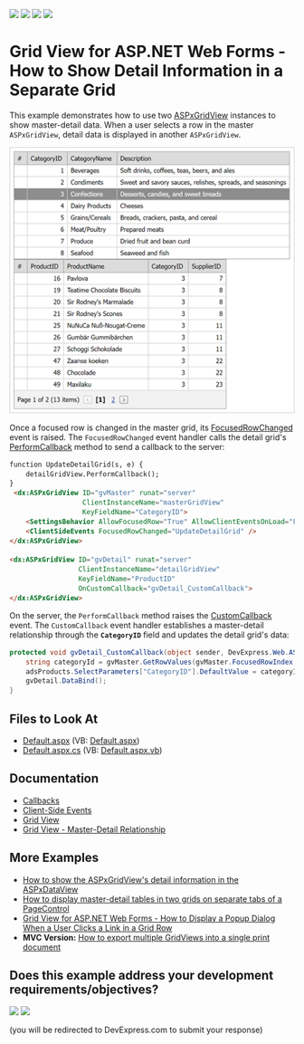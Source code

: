 <!-- default badges list -->
![](https://img.shields.io/endpoint?url=https://codecentral.devexpress.com/api/v1/VersionRange/128542722/22.1.4%2B)
[![](https://img.shields.io/badge/Open_in_DevExpress_Support_Center-FF7200?style=flat-square&logo=DevExpress&logoColor=white)](https://supportcenter.devexpress.com/ticket/details/E70)
[![](https://img.shields.io/badge/📖_How_to_use_DevExpress_Examples-e9f6fc?style=flat-square)](https://docs.devexpress.com/GeneralInformation/403183)
[![](https://img.shields.io/badge/💬_Leave_Feedback-feecdd?style=flat-square)](#does-this-example-address-your-development-requirementsobjectives)
<!-- default badges end -->

# Grid View for ASP.NET Web Forms - How to Show Detail Information in a Separate Grid



This example demonstrates how to use two [ASPxGridView](https://docs.devexpress.com/AspNet/DevExpress.Web.ASPxGridView?p=netframework) instances to show master-detail data. When a user selects a row in the master `ASPxGridView`, detail data is displayed in another `ASPxGridView`.

![Two grids that show master-detail data](images/detailed-grid.png)

Once a focused row is changed in the master grid, its [FocusedRowChanged](https://docs.devexpress.com/AspNet/DevExpress.Web.ASPxGridView.FocusedRowChanged) event is raised. The `FocusedRowChanged` event handler calls the detail grid's [PerformCallback](https://docs.devexpress.com/AspNet/js-ASPxClientGridView.PerformCallback(args)?p=netframework) method to send a callback to the server:
```aspx
function UpdateDetailGrid(s, e) {
    detailGridView.PerformCallback();
}
 <dx:ASPxGridView ID="gvMaster" runat="server" 
                  ClientInstanceName="masterGridView"
                  KeyFieldName="CategoryID">            
    <SettingsBehavior AllowFocusedRow="True" AllowClientEventsOnLoad="False" />
    <ClientSideEvents FocusedRowChanged="UpdateDetailGrid" />
</dx:ASPxGridView>

<dx:ASPxGridView ID="gvDetail" runat="server" 
                 ClientInstanceName="detailGridView" 
                 KeyFieldName="ProductID"
                 OnCustomCallback="gvDetail_CustomCallback">
</dx:ASPxGridView>
```

On the server, the `PerformCallback` method raises the [CustomCallback](https://docs.devexpress.com/AspNet/DevExpress.Web.ASPxGridView.CustomCallback?p=netframework) event. The `CustomCallback` event handler establishes a master-detail relationship through the **`CategoryID`** field and updates the detail grid's data:

```cs
protected void gvDetail_CustomCallback(object sender, DevExpress.Web.ASPxGridView.ASPxGridViewCustomCallbackEventArgs e) {
    string categoryId = gvMaster.GetRowValues(gvMaster.FocusedRowIndex, "CategoryID").ToString();
    adsProducts.SelectParameters["CategoryID"].DefaultValue = categoryId;
    gvDetail.DataBind();
}
```    

## Files to Look At

* [Default.aspx](./CS/Solution/Default.aspx) (VB: [Default.aspx](./VB/Solution/Default.aspx))
* [Default.aspx.cs](./CS/Solution/Default.aspx.cs) (VB: [Default.aspx.vb](./VB/Solution/Default.aspx.vb))

## Documentation

* [Callbacks](https://docs.devexpress.com/AspNet/402559/common-concepts/callbacks)
* [Client-Side Events](https://docs.devexpress.com/AspNet/9448/common-concepts/client-side-functionality/client-side-events?p=netframework)
* [Grid View](https://docs.devexpress.com/AspNet/5823/components/grid-view?p=netframework)
* [Grid View - Master-Detail Relationship](https://docs.devexpress.com/AspNet/3772/components/grid-view/concepts/master-detail-relationship)

## More Examples

* [How to show the ASPxGridView's detail information in the ASPxDataView](https://github.com/DevExpress-Examples/how-to-show-the-aspxgridviews-detail-information-in-the-aspxdataview-e2529)
* [How to display master-detail tables in two grids on separate tabs of a PageControl](https://github.com/DevExpress-Examples/how-to-display-master-detail-tables-in-two-grids-on-separate-tabs-of-a-pagecontrol-e1285)
* [Grid View for ASP.NET Web Forms - How to Display a Popup Dialog When a User Clicks a Link in a Grid Row](https://github.com/DevExpress-Examples/aspxgridview-display-popup-when-user-clicks-cell-link)
* **MVC Version:** [How to export multiple GridViews into a single print document](https://github.com/DevExpress-Examples/how-to-export-multiple-gridviews-into-a-single-print-document-e3891)
<!-- feedback -->
## Does this example address your development requirements/objectives?

[<img src="https://www.devexpress.com/support/examples/i/yes-button.svg"/>](https://www.devexpress.com/support/examples/survey.xml?utm_source=github&utm_campaign=aspxgridview-show-detail-information-in-separate-grid&~~~was_helpful=yes) [<img src="https://www.devexpress.com/support/examples/i/no-button.svg"/>](https://www.devexpress.com/support/examples/survey.xml?utm_source=github&utm_campaign=aspxgridview-show-detail-information-in-separate-grid&~~~was_helpful=no)

(you will be redirected to DevExpress.com to submit your response)
<!-- feedback end -->
